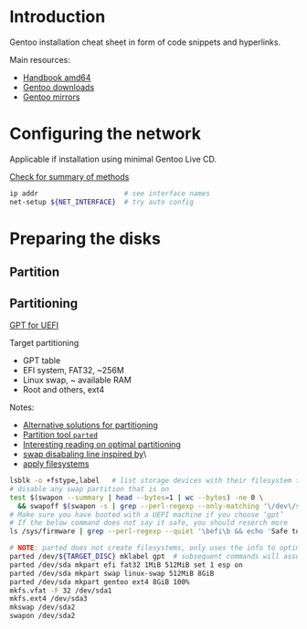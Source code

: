 # Introduction

Gentoo installation cheat sheet in form of code snippets and hyperlinks.

Main resources:
- [Handbook amd64](https://wiki.gentoo.org/wiki/Handbook:AMD64)
- [Gentoo downloads](https://www.gentoo.org/downloads/)
- [Gentoo mirrors](https://www.gentoo.org/downloads/mirrors)

# Configuring the network 

Applicable if installation using minimal Gentoo Live CD.

[Check for summary of methods](https://wiki.gentoo.org/wiki/Handbook:AMD64/Installation/Networking#Default:_Using_net-setup)

```bash
ip addr                     # see interface names
net-setup ${NET_INTERFACE}  # try auto config
```

#  Preparing the disks 

## Partition

## Partitioning 

[GPT for UEFI](https://wiki.gentoo.org/wiki/Handbook:AMD64/Installation/Disks#Partitioning_the_disk_with_GPT_for_UEFI)

Target partitioning
- GPT table
- EFI system, FAT32, ~256M
- Linux swap, ~ available RAM
- Root and others, ext4

Notes:
- [Alternative solutions for partitioning](https://wiki.gentoo.org/wiki/Partition)
- [Partition tool `parted`](https://wiki.archlinux.org/title/Parted)
- [Interesting reading on optimal partitioning](https://rainbow.chard.org/2013/01/30/how-to-align-partitions-for-best-performance-using-parted/)
- [swap disabaling line inspired by](https://stackoverflow.com/a/35165216/3169522)\
- [apply filesystems](https://wiki.gentoo.org/wiki/Handbook:AMD64/Installation/Disks#Partitioning_the_disk_with_GPT_for_UEFI)

```bash
lsblk -o +fstype,label   # list storage devices with their filesystem types
# disable any swap partition that is on
test $(swapon --summary | head --bytes=1 | wc --bytes) -ne 0 \
  && swapoff $(swapon -s | grep --perl-regexp --only-matching '\/dev\/sd\w+')
# Make sure you have booted with a UEFI machine if you choose ‘gpt’
# If the below command does not say it safe, you should reserch more
ls /sys/firmware | grep --perl-regexp --quiet '\befi\b && echo 'Safe to poceed with GPT table'
```
```bash
# NOTE: parted does not create filesystems, only uses the info to optimize parttions
parted /dev/${TARGET_DISC} mklabel gpt  # subsequent commands will assume sda
parted /dev/sda mkpart efi fat32 1MiB 512MiB set 1 esp on
parted /dev/sda mkpart swap linux-swap 512MiB 8GiB
parted /dev/sda mkpart gentoo ext4 8GiB 100%
mkfs.vfat -F 32 /dev/sda1
mkfs.ext4 /dev/sda3
mkswap /dev/sda2
swapon /dev/sda2
```
